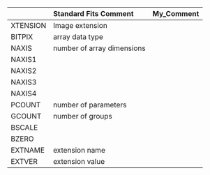 |          | Standard Fits Comment      | My_Comment   |
|:---------|:---------------------------|:-------------|
| XTENSION | Image extension            |              |
| BITPIX   | array data type            |              |
| NAXIS    | number of array dimensions |              |
| NAXIS1   |                            |              |
| NAXIS2   |                            |              |
| NAXIS3   |                            |              |
| NAXIS4   |                            |              |
| PCOUNT   | number of parameters       |              |
| GCOUNT   | number of groups           |              |
| BSCALE   |                            |              |
| BZERO    |                            |              |
| EXTNAME  | extension name             |              |
| EXTVER   | extension value            |              |